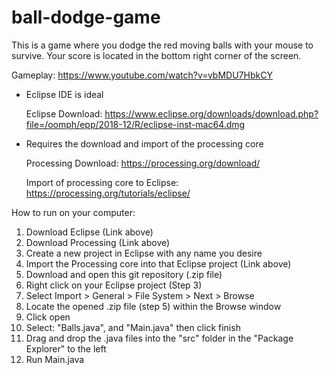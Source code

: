 # ball-dodge-game
This is a game where you dodge the red moving balls with your mouse to survive. Your score is located in the bottom right corner of the screen.

Gameplay: https://www.youtube.com/watch?v=vbMDU7HbkCY

- Eclipse IDE is ideal

  Eclipse Download: https://www.eclipse.org/downloads/download.php?file=/oomph/epp/2018-12/R/eclipse-inst-mac64.dmg
- Requires the download and import of the processing core

  Processing Download: https://processing.org/download/

  Import of processing core to Eclipse: https://processing.org/tutorials/eclipse/

How to run on your computer:
1. Download Eclipse (Link above)
2. Download Processing (Link above)
3. Create a new project in Eclipse with any name you desire
4. Import the Processing core into that Eclipse project (Link above)
5. Download and open this git repository (.zip file)
6. Right click on your Eclipse project (Step 3)
7. Select Import > General > File System > Next > Browse
8. Locate the opened .zip file (step 5) within the Browse window
9. Click open
10. Select: "Balls.java", and "Main.java" then click finish
11. Drag and drop the .java files into the "src" folder in the "Package Explorer" to the left
12. Run Main.java
